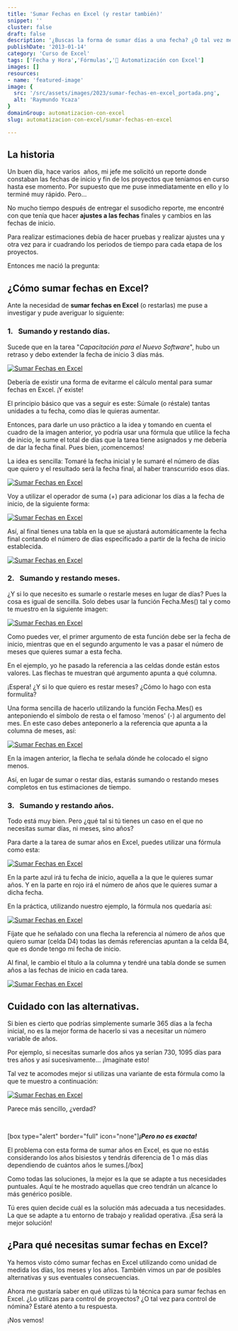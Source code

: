 ```yaml
---
title: 'Sumar Fechas en Excel (y restar también)'
snippet: ''
cluster: false
draft: false 
description: '¿Buscas la forma de sumar días a una fecha? ¿O tal vez meses? ¡O incluso años! Entonces échale un ojo a esta entrada Cómo Sumar Fechas en Excel'
publishDate: '2013-01-14'
category: 'Curso de Excel'
tags: ['Fecha y Hora','Fórmulas','🤖 Automatización con Excel']
images: []
resources: 
- name: 'featured-image'
image: {
  src: '/src/assets/images/2023/sumar-fechas-en-excel_portada.png',
  alt: 'Raymundo Ycaza'
}
domainGroup: automatizacion-con-excel
slug: automatizacion-con-excel/sumar-fechas-en-excel

---
```


## La historia

Un buen día, hace varios  años, mi jefe me solicitó un reporte donde constaban las fechas de inicio y fin de los proyectos que teníamos en curso hasta ese momento. Por supuesto que me puse inmediatamente en ello y lo terminé muy rápido. Pero...

No mucho tiempo después de entregar el susodicho reporte, me encontré con que tenía que hacer **ajustes a las fechas** finales y cambios en las fechas de inicio.

Para realizar estimaciones debía de hacer pruebas y realizar ajustes una y otra vez para ir cuadrando los periodos de tiempo para cada etapa de los proyectos.

Entonces me nació la pregunta:

## ¿Cómo sumar fechas en Excel?

Ante la necesidad de **sumar fechas en Excel** (o restarlas) me puse a investigar y pude averiguar lo siguiente:

### 1.   Sumando y restando días.

Sucede que en la tarea "_Capacitación para el Nuevo Software_", hubo un retraso y debo extender la fecha de inicio 3 días más.

[![Sumar Fechas en Excel](images/sumar-fechas-en-excel-0000811.png)](http://raymundoycaza.com/wp-content/uploads/sumar-fechas-en-excel-0000811.png)

Debería de existir una forma de evitarme el cálculo mental para sumar fechas en Excel. ¡Y existe!

El principio básico que vas a seguir es este: Súmale (o réstale) tantas unidades a tu fecha, como días le quieras aumentar.

Entonces, para darle un uso práctico a la idea y tomando en cuenta el cuadro de la imagen anterior, yo podría usar una fórmula que utilice la fecha de inicio, le sume el total de días que la tarea tiene asignados y me debería de dar la fecha final. Pues bien, ¡comencemos!

La idea es sencilla: Tomaré la fecha inicial y le sumaré el número de días que quiero y el resultado será la fecha final, al haber transcurrido esos días.

[![Sumar Fechas en Excel](images/sumar-fechas-en-excel-0000941.png)](http://raymundoycaza.com/wp-content/uploads/sumar-fechas-en-excel-0000941.png)

Voy a utilizar el operador de suma (+) para adicionar los días a la fecha de inicio, de la siguiente forma:

[![Sumar Fechas en Excel](images/sumar-fechas-en-excel-0000951.png)](http://raymundoycaza.com/wp-content/uploads/sumar-fechas-en-excel-0000951.png)

Así, al final tienes una tabla en la que se ajustará automáticamente la fecha final contando el número de días especificado a partir de la fecha de inicio establecida.

[![Sumar Fechas en Excel](images/sumar-fechas-en-excel-0000961.png)](http://raymundoycaza.com/wp-content/uploads/sumar-fechas-en-excel-0000961.png)

### 2.   Sumando y restando meses.

¿Y si lo que necesito es sumarle o restarle meses en lugar de días? Pues la cosa es igual de sencilla. Solo debes usar la función Fecha.Mes() tal y como te muestro en la siguiente imagen:

[![Sumar Fechas en Excel](images/sumar-fechas-en-excel-0000971.png)](http://raymundoycaza.com/wp-content/uploads/sumar-fechas-en-excel-0000971.png)

Como puedes ver, el primer argumento de esta función debe ser la fecha de inicio, mientras que en el segundo argumento le vas a pasar el número de meses que quieres sumar a esta fecha.

En el ejemplo, yo he pasado la referencia a las celdas donde están estos valores. Las flechas te muestran qué argumento apunta a qué columna.

¡Espera! ¿Y si lo que quiero es restar meses? ¿Cómo lo hago con esta formulita?

Una forma sencilla de hacerlo utilizando la función Fecha.Mes() es anteponiendo el símbolo de resta o el famoso 'menos' (-) al argumento del mes. En este caso debes anteponerlo a la referencia que apunta a la columna de meses, así:

[![Sumar Fechas en Excel](images/sumar-fechas-en-excel-000098.11.png)](http://raymundoycaza.com/wp-content/uploads/sumar-fechas-en-excel-000098.11.png)

En la imagen anterior, la flecha te señala dónde he colocado el signo menos.

Así, en lugar de sumar o restar días, estarás sumando o restando meses completos en tus estimaciones de tiempo.

### 3.   Sumando y restando años.

Todo está muy bien. Pero ¿qué tal si tú tienes un caso en el que no necesitas sumar días, ni meses, sino años?

Para darte a la tarea de sumar años en Excel, puedes utilizar una fórmula como esta:

[![Sumar Fechas en Excel](images/sumar-fechas-en-excel-0000991.png)](http://raymundoycaza.com/wp-content/uploads/sumar-fechas-en-excel-0000991.png)

En la parte azul irá tu fecha de inicio, aquella a la que le quieres sumar años. Y en la parte en rojo irá el número de años que le quieres sumar a dicha fecha.

En la práctica, utilizando nuestro ejemplo, la fórmula nos quedaría así:

[![Sumar Fechas en Excel](images/sumar-fechas-en-excel-0000981.png)](http://raymundoycaza.com/wp-content/uploads/sumar-fechas-en-excel-0000981.png)

Fíjate que he señalado con una flecha la referencia al número de años que quiero sumar (celda D4) todas las demás referencias apuntan a la celda B4, que es donde tengo mi fecha de inicio.

Al final, le cambio el título a la columna y tendré una tabla donde se sumen años a las fechas de inicio en cada tarea.

[![Sumar Fechas en Excel](images/sumar-fechas-en-excel-0001001.png)](http://raymundoycaza.com/wp-content/uploads/sumar-fechas-en-excel-0001001.png)

## Cuidado con las alternativas.

Si bien es cierto que podrías simplemente sumarle 365 días a la fecha inicial, no es la mejor forma de hacerlo si vas a necesitar un número variable de años.

Por ejemplo, si necesitas sumarle dos años ya serían 730, 1095 días para tres años y así sucesivamente... ¡Imagínate esto!

Tal vez te acomodes mejor si utilizas una variante de esta fórmula como la que te muestro a continuación:

[![Sumar Fechas en Excel](images/sumar-fechas-en-excel-0001011.png)](http://raymundoycaza.com/wp-content/uploads/sumar-fechas-en-excel-0001011.png)

Parece más sencillo, ¿verdad?

 

\[box type="alert" border="full" icon="none"\]_**¡Pero no es exacta!**_

El problema con esta forma de sumar años en Excel, es que no estás considerando los años bisiestos y tendrás diferencia de 1 o más días dependiendo de cuántos años le sumes.\[/box\]

Como todas las soluciones, la mejor es la que se adapte a tus necesidades puntuales. Aquí te he mostrado aquellas que creo tendrán un alcance lo más genérico posible.

Tú eres quien decide cuál es la solución más adecuada a tus necesidades. La que se adapte a tu entorno de trabajo y realidad operativa. ¡Esa será la mejor solución!

## ¿Para qué necesitas sumar fechas en Excel?

Ya hemos visto cómo sumar fechas en Excel utilizando como unidad de medida los días, los meses y los años. También vimos un par de posibles alternativas y sus eventuales consecuencias.

Ahora me gustaría saber en qué utilizas tú la técnica para sumar fechas en Excel. ¿Lo utilizas para control de proyectos? ¿O tal vez para control de nómina? Estaré atento a tu respuesta.

¡Nos vemos!
